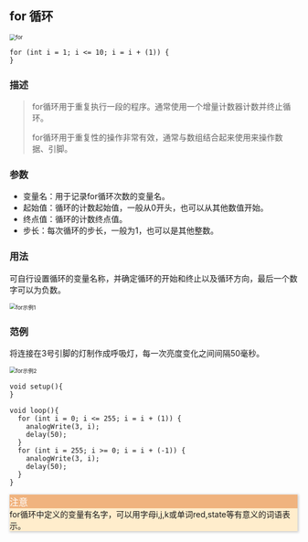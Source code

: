 ## for 循环

<img src="{default}/images/control/for.png" alt="for" style="zoom:67%;" />

```arduino
for (int i = 1; i <= 10; i = i + (1)) {
}
```

### 描述

> for循环用于重复执行一段的程序。通常使用一个增量计数器计数并终止循环。
>
> for循环用于重复性的操作非常有效，通常与数组结合起来使用来操作数据、引脚。

### 参数

- 变量名：用于记录for循环次数的变量名。
- 起始值：循环的计数起始值，一般从0开头，也可以从其他数值开始。
- 终点值：循环的计数终点值。
- 步长：每次循环的步长，一般为1，也可以是其他整数。

### 用法

可自行设置循环的变量名称，并确定循环的开始和终止以及循环方向，最后一个数字可以为负数。

<img src="{default}/images/control/for-example1.png" alt="for示例1" style="zoom:67%;" />

### 范例

将连接在3号引脚的灯制作成呼吸灯，每一次亮度变化之间间隔50毫秒。

<img src="{default}/images/control/for-example2.png" alt="for示例2" style="zoom:67%;" />

```arduino
void setup(){
}

void loop(){
  for (int i = 0; i <= 255; i = i + (1)) {
    analogWrite(3, i);
    delay(50);
  }
  for (int i = 255; i >= 0; i = i + (-1)) {
    analogWrite(3, i);
    delay(50);
  }
}
```

<div class="layui-card" style="box-shadow: 1px 1px 4px 1px rgb(0 0 0 / 20%);">
  <div class="layui-card-header icon-attention-circled" style="background: #f0b37e;color:#fff;font-size:16px;">注意</div>
  <div class="layui-card-body" style="background: #ffedcc;">for循环中定义的变量有名字，可以用字母i,j,k或单词red,state等有意义的词语表示。</div>
</div>
